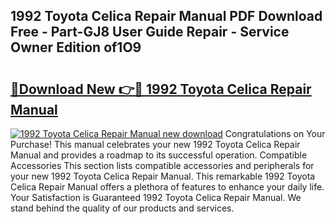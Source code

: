 ## 1992 Toyota Celica Repair Manual PDF Download Free - Part-GJ8 User Guide Repair - Service Owner Edition of1O9

# <h2><a href="http://bc13474.oget.top/?id=1992+Toyota+Celica+Repair+Manual">🔗Download New 👉🔴 1992 Toyota Celica Repair Manual</a></h2>

[![1992 Toyota Celica Repair Manual new download](https://i.imgur.com/5g1atiW.png)](http://bc13474.oget.top/?id=1992+Toyota+Celica+Repair+Manual)
Congratulations on Your Purchase! This manual celebrates your new 1992 Toyota Celica Repair Manual and provides a roadmap to its successful operation. Compatible Accessories This section lists compatible accessories and peripherals for your new 1992 Toyota Celica Repair Manual. This remarkable 1992 Toyota Celica Repair Manual offers a plethora of features to enhance your daily life. Your Satisfaction is Guaranteed 1992 Toyota Celica Repair Manual. We stand behind the quality of our products and services.

